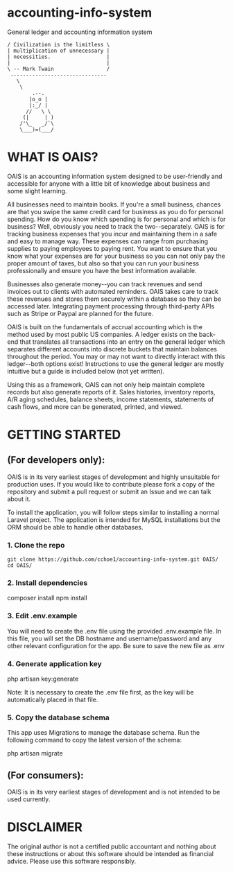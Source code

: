 # accounting-info-system
General ledger and accounting information system


```_______________________________
/ Civilization is the limitless \
| multiplication of unnecessary |
| necessities.                  |
|                               |
\ -- Mark Twain                 /
 -------------------------------
   \
    \
        .--.
       |o_o |
       |:_/ |
      //   \ \
     (|     | )
    /'\_   _/`\
    \___)=(___/
```

# WHAT IS OAIS?

OAIS is an accounting information system designed to be user-friendly and accessible for anyone with a little bit of knowledge about business and some slight learning.  

All businesses need to maintain books.  If you're a small business, chances are that you swipe the same credit card for business as you do for personal spending.  How do you know which spending is for personal and which is for business?  Well, obviously you need to track the two--separately.  OAIS is for tracking business expenses that you incur and maintaining them in a safe and easy to manage way.  These expenses can range from purchasing supplies to paying employees to paying rent.  You want to ensure that you know what your expenses are for your business so you can not only pay the proper amount of taxes, but also so that you can run your business professionally and ensure you have the best information available.

Businesses also generate money--you can track revenues and send invoices out to clients with automated reminders.  OAIS takes care to track these revenues and stores them securely within a database so they can be accessed later.  Integrating payment processing through third-party APIs such as Stripe or Paypal are planned for the future.

OAIS is built on the fundamentals of accrual accounting which is the method used by most public US companies.  A ledger exists on the back-end that translates all transactions into an entry on the general ledger which separates different accounts into discrete buckets that maintain balances throughout the period.  You may or may not want to directly interact with this ledger--both options exist!  Instructions to use the general ledger are mostly intuitive but a guide is included below (not yet written).

Using this as a framework, OAIS can not only help maintain complete records but also generate reports of it.  Sales histories, inventory reports, A/R aging schedules, balance sheets, income statements, statements of cash flows, and more can be generated, printed, and viewed.  

# GETTING STARTED

## (For developers only): 

OAIS is in its very earliest stages of development and highly unsuitable for production uses.  If you would like to contribute please fork a copy of the repository and submit a pull request or submit an Issue and we can talk about it.

To install the application, you will follow steps similar to installing a normal Laravel project.  The application is intended for MySQL installations but the ORM should be able to handle other databases. 

### 1. Clone the repo

    git clone https://github.com/cchoe1/accounting-info-system.git OAIS/
    cd OAIS/

### 2. Install dependencies

   composer install
   npm install

### 3. Edit .env.example

You will need to create the .env file using the provided .env.example file.  In this file, you will set the DB hostname and username/password and any other relevant configuration for the app.  Be sure to save the new file as .env

### 4. Generate application key

   php artisan key:generate

Note:  It is necessary to create the .env file first, as the key will be automatically placed in that file.

### 5. Copy the database schema

This app uses Migrations to manage the database schema.  Run the following command to copy the latest version of the schema:

   php artisan migrate

## (For consumers):

OAIS is in its very earliest stages of development and is not intended to be used currently.

# DISCLAIMER

The original author is not a certified public accountant and nothing about these instructions or about this software should be intended as financial advice.  Please use this software responsibly.
